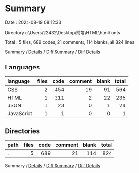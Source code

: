 # Summary

Date : 2024-08-19 08:12:33

Directory c:\\Users\\22432\\Desktop\\前端\\HTML\\html\\fonts

Total : 5 files,  689 codes, 21 comments, 114 blanks, all 824 lines

Summary / [Details](details.md) / [Diff Summary](diff.md) / [Diff Details](diff-details.md)

## Languages
| language | files | code | comment | blank | total |
| :--- | ---: | ---: | ---: | ---: | ---: |
| CSS | 2 | 454 | 19 | 91 | 564 |
| HTML | 1 | 211 | 2 | 22 | 235 |
| JSON | 1 | 23 | 0 | 1 | 24 |
| JavaScript | 1 | 1 | 0 | 0 | 1 |

## Directories
| path | files | code | comment | blank | total |
| :--- | ---: | ---: | ---: | ---: | ---: |
| . | 5 | 689 | 21 | 114 | 824 |

Summary / [Details](details.md) / [Diff Summary](diff.md) / [Diff Details](diff-details.md)